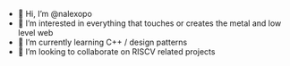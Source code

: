 - 👋 Hi, I’m @nalexopo
- 👀 I’m interested in everything that touches or creates the metal and low level web 
- 🌱 I’m currently learning C++ / design patterns
- 💞️ I’m looking to collaborate on RISCV related projects

<!---
nalexopo/nalexopo is a ✨ special ✨ repository because its `README.md` (this file) appears on your GitHub profile.
You can click the Preview link to take a look at your changes.
--->
